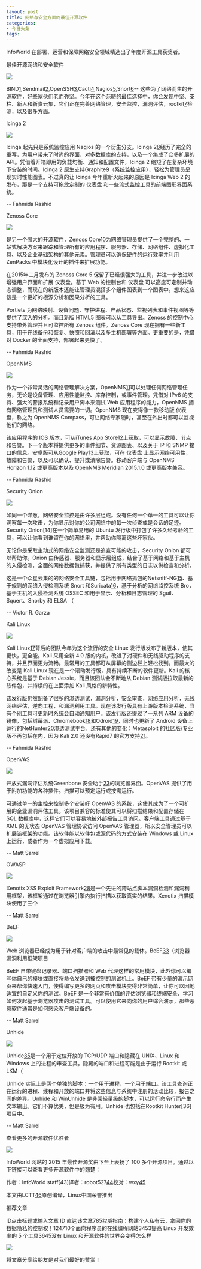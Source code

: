 ```yaml
---
layout: post
title: 网络与安全方面的最佳开源软件
categories:
- 今日头条
tags:
---
```

InfoWorld 在部署、运营和保障网络安全领域精选出了年度开源工具获奖者。

最佳开源网络和安全软件

![](http://p1.pstatp.com/large/3b7000462096cf42540)

BIND[1],Sendmail[2],OpenSSH[3],Cacti[4],Nagios[5],Snort[6]-- 这些为了网络而生的开源软件，好些家伙们老而弥坚。今年在这个范畴的最佳选择中，你会发现中坚、支柱、新人和新贵云集，它们正在完善网络管理，安全监控，漏洞评估，rootkit[7]检测，以及很多方面。

Icinga 2

![](http://p1.pstatp.com/large/3a9000d67d65a69df20)

Icinga 起先只是系统监控应用 Nagios 的一个衍生分支。Icinga 2[8]经历了完全的重写，为用户带来了时尚的界面、对多数据库的支持，以及一个集成了众多扩展的 API。凭借着开箱即用的负载均衡、通知和配置文件，Icinga 2 缩短了在复杂环境下安装的时间。Icinga 2 原生支持Graphite[9]（系统监控应用），轻松为管理员呈现实时性能图表。不过真的让 Icinga 今年重新火起来的原因是 Icinga Web 2 的发布，那是一个支持可拖放定制的 仪表盘 和一些流式监控工具的前端图形界面系统。

-- Fahmida Rashid

Zenoss Core

![](http://p3.pstatp.com/large/3ac0010a2a7de7ca663)

是另一个强大的开源软件，Zenoss Core[10]为网络管理员提供了一个完整的、一站式解决方案来跟踪和管理所有的应用程序、服务器、存储、网络组件、虚拟化工具、以及企业基础架构的其他元素。管理员可以确保硬件的运行效率并利用 ZenPacks 中模块化设计的插件来扩展功能。

在2015年二月发布的 Zenoss Core 5 保留了已经很强大的工具，并进一步改进以增强用户界面和扩展 仪表盘。基于 Web 的控制台和 仪表盘 可以高度可定制并动态调整，而现在的新版本还能让管理员混搭多个组件图表到一个图表中。想来这应该是一个更好的根源分析和因果分析的工具。

Portlets 为网络映射、设备问题、守护进程、产品状态、监视列表和事件视图等等提供了深入的分析。而且新版 HTML5 图表可以从工具导出。Zenoss 的控制中心支持带外管理并且可监控所有 Zenoss 组件。Zenoss Core 现在拥有一些新工具，用于在线备份和恢复、快照和回滚以及多主机部署等方面。更重要的是，凭借对 Docker 的全面支持，部署起来更快了。

-- Fahmida Rashid

OpenNMS

![](http://p3.pstatp.com/large/3ac0010a2abd2bc8fd7)

作为一个非常灵活的网络管理解决方案，OpenNMS[11]可以处理任何网络管理任务，无论是设备管理、应用性能监控、库存控制，或事件管理。凭借对 IPv6 的支持、强大的警报系统和记录用户脚本来测试 Web 应用程序的能力，OpenNMS 拥有网络管理员和测试人员需要的一切。OpenNMS 现在变得像一款移动版 仪表盘，称之为 OpenNMS Compass，可让网络专家随时，甚至在外出时都可以监视他们的网络。

该应用程序的 IOS 版本，可从iTunes App Store[12]上获取，可以显示故障、节点和告警。下一个版本将提供更多的事件细节、资源图表、以及关于 IP 和 SNMP 接口的信息。安卓版可从Google Play[13]上获取，可在 仪表盘 上显示网络可用性，故障和告警，以及可以确认、提升或清除告警。移动客户端与 OpenNMS Horizon 1.12 或更高版本以及 OpenNMS Meridian 2015.1.0 或更高版本兼容。

-- Fahmida Rashid

Security Onion

![](http://p1.pstatp.com/large/3ac0010a2af22ae2161)

如同一个洋葱，网络安全监控是由许多层组成。没有任何一个单一的工具可以让你洞察每一次攻击，为你显示对你的公司网络中的每一次侦查或是会话的足迹。Security Onion[14]在一个简单易用的 Ubuntu 发行版中打包了许多久经考验的工具，可以让你看到谁留在你的网络里，并帮助你隔离这些坏家伙。

无论你是采取主动式的网络安全监测还是追查可能的攻击，Security Onion 都可以帮助你。Onion 由传感器、服务器和显示层组成，结合了基于网络和基于主机的入侵检测，全面的网络数据包捕获，并提供了所有类型的日志以供检查和分析。

这是一个众星云集的的网络安全工具链，包括用于网络抓包的Netsniff-NG[15]、基于规则的网络入侵检测系统 Snort 和Suricata[16]，基于分析的网络监控系统 Bro，基于主机的入侵检测系统 OSSEC 和用于显示、分析和日志管理的 Sguil、Squert、Snorby 和 ELSA （

-- Victor R. Garza

Kali Linux

![](http://p9.pstatp.com/large/3ac0010a2b4959108c0)

Kali Linux[17]背后的团队今年为这个流行的安全 Linux 发行版发布了新版本，使其更快，更全能。Kali 采用全新 4.0 版的内核，改进了对硬件和无线驱动程序的支持，并且界面更为流畅。最常用的工具都可从屏幕的侧边栏上轻松找到。而最大的改变是 Kali Linux 现在是一个滚动发行版，具有持续不断的软件更新。Kali 的核心系统是基于 Debian Jessie，而且该团队会不断地从 Debian 测试版拉取最新的软件包，并持续的在上面添加 Kali 风格的新特性。

该发行版仍然配备了很多的渗透测试，漏洞分析，安全审查，网络应用分析，无线网络评估，逆向工程，和漏洞利用工具。现在该发行版具有上游版本检测系统，当有个别工具可更新时系统会自动通知用户。该发行版还提过了一系列 ARM 设备的镜像，包括树莓派、Chromebook[18]和Odroid[19]，同时也更新了 Android 设备上运行的NetHunter[20]渗透测试平台。还有其他的变化：Metasploit 的社区版/专业版不再包括在内，因为 Kali 2.0 还没有Rapid7 的官方支持[21]。

-- Fahmida Rashid

OpenVAS

![](http://p5a.pstatp.com/large/3a9000d67e1e9dfc03a)

开放式漏洞评估系统Greenbone 安全助手[23]的浏览器界面。OpenVAS 提供了用于附加功能的各种插件。扫描可以预定运行或按需运行。

可通过单一的主控来控制多个安装好 OpenVAS 的系统，这使其成为了一个可扩展的企业漏洞评估工具。该项目兼容的标准使其可以将扫描结果和配置存储在 SQL 数据库中，这样它们可以容易地被外部报告工具访问。客户端工具通过基于 XML 的无状态 OpenVAS 管理协议访问 OpenVAS 管理器，所以安全管理员可以扩展该框架的功能。该软件能以软件包或源代码的方式安装在 Windows 或 Linux 上运行，或者作为一个虚拟应用下载。

-- Matt Sarrel

OWASP

![](http://p3.pstatp.com/large/3b5000d8065cb736842)

Xenotix XSS Exploit Framework[28]是一个先进的跨站点脚本漏洞检测和漏洞利用框架，该框架通过在浏览器引擎内执行扫描以获取真实的结果。Xenotix 扫描模块使用了三个

-- Matt Sarrel

BeEF

![](http://p3.pstatp.com/large/3b700046221243bf8df)

Web 浏览器已经成为用于针对客户端的攻击中最常见的载体。BeEF[33]（浏览器漏洞利用框架项目

BeEF 自带键盘记录器、端口扫描器和 Web 代理这样的常用模块，此外你可以编写你自己的模块或直接将命令发送到被控制的测试机上。BeEF 带有少量的演示网页来帮你快速入门，使得编写更多的网页和攻击模块变得非常简单，让你可以因地适宜的自定义你的测试。BeEF 是一个非常有价值的评估浏览器和终端安全、学习如何发起基于浏览器攻击的测试工具。可以使用它来向你的用户综合演示，那些恶意软件通常是如何感染客户端设备的。

-- Matt Sarrel

Unhide

![](http://p3.pstatp.com/large/3ac0010a2c31bbe8136)

Unhide[35]是一个用于定位开放的 TCP/UDP 端口和隐藏在 UNIX、Linux 和 Windows 上的进程的审查工具。隐藏的端口和进程可能是由于运行 Rootkit 或 LKM（

Unhide 实际上是两个单独的脚本：一个用于进程，一个用于端口。该工具查询正在运行的进程、线程和开放的端口并将这些信息与系统中注册的活动比较，报告之间的差异。Unhide 和 WinUnhide 是非常轻量级的脚本，可以运行命令行而产生文本输出。它们不算优美，但是极为有用。Unhide 也包括在Rootkit Hunter[36]项目中。

-- Matt Sarrel

查看更多的开源软件优胜者

![](http://p1.pstatp.com/large/3b7000462266925d12a)

InfoWorld 网站的 2015 年最佳开源奖由下至上表扬了 100 多个开源项目。通过以下链接可以查看更多开源软件中的翘楚：

作者：InfoWorld staff[43]译者：robot527[44]校对：wxy[45]

本文由LCTT[46]原创编译，Linux中国荣誉推出

[1]: https://en.wikipedia.org/wiki/BIND

[2]: https://en.wikipedia.org/wiki/Sendmail

[3]: https://en.wikipedia.org/wiki/OpenSSH

[4]: https://en.wikipedia.org/wiki/Cactus

[5]: https://en.wikipedia.org/wiki/Nagios

[6]: https://en.wikipedia.org/wiki/Snort_%28software%29

[7]: https://en.wikipedia.org/wiki/Rootkit

[8]: https://www.icinga.org/icinga/icinga-2/

[9]: https://github.com/graphite-project/graphite-web

[10]: http://www.zenoss.com/

[11]: http://www.opennms.org/

[12]: https://itunes.apple.com/us/app/opennms-compass/id968875097?mt=8

[13]: https://play.google.com/store/apps/details?id=com.opennms.compass&hl=en

[15]: http://www.netsniff-ng.org/

[16]: https://en.wikipedia.org/wiki/Suricata_%28software%29

[17]: https://www.kali.org/

[18]: https://en.wikipedia.org/wiki/Chromebook

[19]: https://en.wikipedia.org/wiki/ODROID

[20]: https://www.kali.org/kali-linux-nethunter/

[21]: https://community.rapid7.com/community/metasploit/blog/2015/08/12/metasploit-on-kali-linux-20

[22]: http://www.openvas.org/

[23]: http://www.greenbone.net/

[24]: https://www.owasp.org/index.php/Main_Page

[25]: https://www.owasp.org/index.php/Main_Page

[26]: https://www.owasp.org/index.php/OWASP_Zed_Attack_Proxy_Project

[27]: https://www.owasp.org/index.php/OWASP_Zed_Attack_Proxy_Project

[28]: https://www.owasp.org/index.php/O-Saft

[29]: https://www.owasp.org/index.php/OWASP_OWTF

[30]: https://www.owasp.org/index.php/OWASP_OWTF

[31]: http://www.beefproject.com/

[32]: http://www.beefproject.com/

[33]: http://www.beefproject.com/

[34]: http://www.beefproject.com/

[35]: http://www.unhide-forensics.info/

[44]: https://github.com/robot527

[45]: https://github.com/wxy

[46]: https://github.com/LCTT/TranslateProject

推荐文章

ID点击标题或输入文章 ID 直达该文章785权威指南：构建个人私有云，拿回你的数据隐私的控制权！124710个面向程序员的在线编程网站3453提高 Linux 开发效率的 5 个工具3645没有 Linux 和开源软件的世界会变得怎么样

![](http://p3.pstatp.com/large/3b700046229430223e7)

将文章分享给朋友是对我们最好的赞赏！